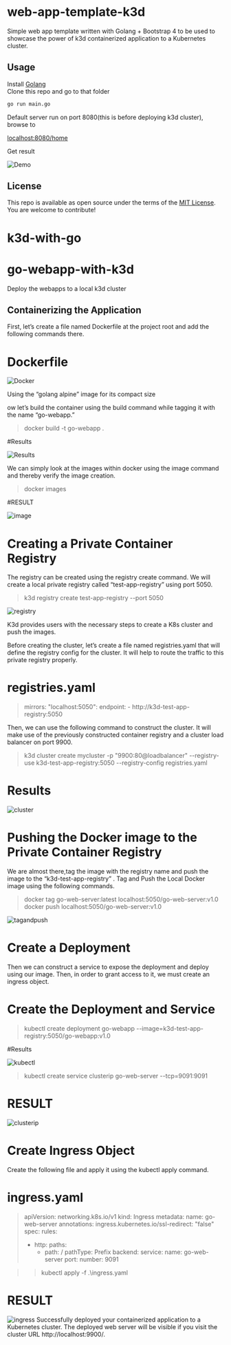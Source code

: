 # web-app-template-k3d

Simple web app template written with Golang + Bootstrap 4 to be used to showcase the power of k3d
containerized application to a Kubernetes cluster.

## Usage

Install [Golang](https://golang.org/)  
Clone this repo and go to that folder

```bash
go run main.go
```

Default server run on port 8080(this is before deploying k3d cluster), browse to

[localhost:8080/home](http://localhost:8080/home)

Get result

![Demo](demo.PNG)

## License

This repo is available as open source under the terms of the [MIT License](https://opensource.org/licenses/MIT).  
You are welcome to contribute!
# k3d-with-go
# go-webapp-with-k3d
Deploy the webapps to a local k3d cluster

## Containerizing the Application

First, let’s create a file named Dockerfile at the project root and add the following commands there.

# Dockerfile

![Docker](dockerfile.png)


Using the “golang alpine” image for its compact size

ow let’s build the container using the build command while tagging it with the name “go-webapp.”


>docker build -t go-webapp .

#Results

![Results](results.png)


We can simply look at the images within docker using the image command and thereby verify the image creation.

>docker images

#RESULT

![image](dockerimages.png)

# Creating a Private Container Registry

The registry can be created using the registry create command. We will create a local private registry called “test-app-registry” using port 5050.

>k3d registry create test-app-registry --port 5050

![registry](registry.png)

K3d provides users with the necessary steps to create a K8s cluster and push the images.

Before creating the cluster, let’s create a file named registries.yaml that will define the registry config for the cluster. It will help to route the traffic to this private registry properly.

# registries.yaml

>mirrors:
>"localhost:5050":
>    endpoint:
>      - http://k3d-test-app-registry:5050
>

Then, we can use the following command to construct the cluster.
It will make use of the previously constructed container registry and a cluster load balancer on port 9900. 

> k3d cluster create mycluster -p "9900:80@loadbalancer" 
> --registry-use k3d-test-app-registry:5050 --registry-config registries.yaml

# Results

![cluster](cluster.png)

# Pushing the Docker image to the Private Container Registry

We are almost there,tag the image with the registry name and push the image to the “k3d-test-app-registry” . Tag and Push the Local Docker image  using the following commands.

>docker tag go-web-server:latest localhost:5050/go-web-server:v1.0
>docker push localhost:5050/go-web-server:v1.0

![tagandpush](tagandpush.png)

# Create a Deployment

Then we can construct a service to expose the deployment and deploy using our image.
Then, in order to grant access to it, we must create an ingress object. 

# Create the Deployment and Service

>kubectl create deployment go-webapp --image=k3d-test-app-registry:5050/go-webapp:v1.0

#Results

![kubectl](kubectl.png)

>kubectl create service clusterip go-web-server --tcp=9091:9091

 # RESULT

![clusterip](clusterip.png)

# Create Ingress Object

Create the following file and apply it using the kubectl apply command.

# ingress.yaml

>apiVersion: networking.k8s.io/v1
>kind: Ingress
>metadata:
>  name: go-web-server
>  annotations:
>    ingress.kubernetes.io/ssl-redirect: "false"
>spec:
>  rules:
>  - http:
>      paths:
>      - path: /
>        pathType: Prefix
>        backend:
>          service:
>            name: go-web-server
>            port:
>              number: 9091

>>kubectl apply -f .\ingress.yaml

# RESULT

![ingress](ingress.png)
Successfully deployed your containerized application to a Kubernetes cluster. The deployed web server will be visible if you visit the cluster URL http://localhost:9900/.